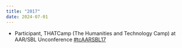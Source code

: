 ```yaml
---
title: "2017"
date: 2024-07-01
---
```

- Participant, THATCamp (The Humanities and Technology Camp) at AAR/SBL Unconference [#tcAARSBL17](https://twitter.com/hashtag/tcAARSBL17)
